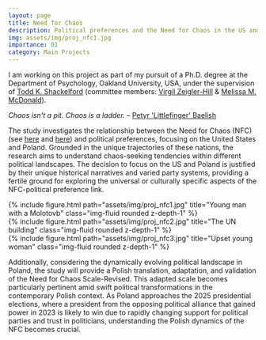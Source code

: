 ```yaml
---
layout: page
title: Need for Chaos
description: Political preferences and the Need for Chaos in the US and Poland
img: assets/img/proj_nfc1.jpg
importance: 01
category: Main Projects
---
```


I am working on this project as part of my pursuit of a Ph.D. degree at the Department of Psychology, Oakland University, USA, under the supervision of <a href="https://www.researchgate.net/profile/Todd-Shackelford">Todd K. Shackelford</a> (committee members: <a href="http://www.zeigler-hill.com/">Virgil Zeigler-Hill</a> & <a href="https://www.mcdonaldpeplab.com/people">Melissa M. McDonald</a>).

<i>Chaos isn't a pit. Chaos is a ladder.</i> – <a href="https://www.goodreads.com/quotes/6088867-chaos-isn-t-a-pit-chaos-is-a-ladder-many-who">Petyr 'Littlefinger' Baelish</a>

The study investigates the relationship between the Need for Chaos (NFC) (see <a href="https://royalsocietypublishing.org/doi/10.1098/rstb.2020.0147">here</a> and <a href="https://www.cambridge.org/core/journals/american-political-science-review/article/need-for-chaos-and-motivations-to-share-hostile-political-rumors/7E50529B41998816383F5790B6E0545A">here</a>) and political preferences, focusing on the United States and Poland. Grounded in the unique trajectories of these nations, the research aims to understand chaos-seeking tendencies within different political landscapes. The decision to focus on the US and Poland is justified by their unique historical narratives and varied party systems, providing a fertile ground for exploring the universal or culturally specific aspects of the NFC-political preference link. 

<div class="row">
    <div class="col-sm mt-3 mt-md-0">
        {% include figure.html path="assets/img/proj_nfc1.jpg" title="Young man with a Molotovb" class="img-fluid rounded z-depth-1" %}
    </div>
    <div class="col-sm mt-3 mt-md-0">
        {% include figure.html path="assets/img/proj_nfc2.jpg" title="The UN building" class="img-fluid rounded z-depth-1" %}
    </div>
    <div class="col-sm mt-3 mt-md-0">
        {% include figure.html path="assets/img/proj_nfc3.jpg" title="Upset young woman" class="img-fluid rounded z-depth-1" %}
    </div>
</div>

Additionally, considering the dynamically evolving political landscape in Poland, the study will provide a Polish translation, adaptation, and validation of the Need for Chaos Scale-Revised. This adapted scale becomes particularly pertinent amid swift political transformations in the contemporary Polish context. As Poland approaches the 2025 presidential elections, where a president from the opposing political alliance that gained power in 2023 is likely to win due to rapidly changing support for political parties and trust in politicians, understanding the Polish dynamics of the NFC becomes crucial. 





